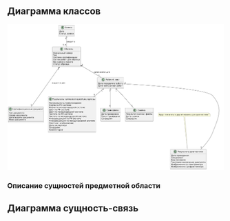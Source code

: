 ## Диаграмма классов

![Диаграмма-классов](diagrams\class-diagram.png)

### Описание сущностей предметной области

## Диаграмма сущность-связь